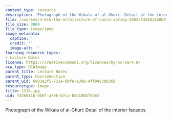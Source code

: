 ```yaml
---
content_type: resource
description: 'Photograph of the Wikala of al-Ghuri: Detail of the interior facades.'
file: /courses/4-615-the-architecture-of-cairo-spring-2002/fd26011b0b0fa796b7cab5a100bf8de2_1113.jpg
file_size: 3069
file_type: image/jpeg
image_metadata:
  caption: ''
  credit: ''
  image-alt: ''
learning_resource_types:
- Lecture Notes
license: https://creativecommons.org/licenses/by-nc-sa/4.0/
ocw_type: OCWImage
parent_title: Lecture Notes
parent_type: CourseSection
parent_uid: 6903e2f5-731a-0bfe-a3b8-4ff0493b836b
resourcetype: Image
title: 1113.jpg
uid: fd26011b-0b0f-a796-b7ca-b5a100bf8de2
---
```

Photograph of the Wikala of al-Ghuri: Detail of the interior facades.